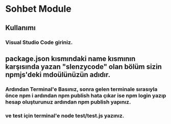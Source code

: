 # Sohbet Module

## Kullanımı
### Visual Studio Code giriniz.
## package.json kısmındaki name kısmının karşısında yazan "slenzycode" olan bölüm sizin npmjs'deki mdoülünüzün adıdır.
### Ardından Terminal'e Basınız, sonra gelen terminale sırasıyla önce npm i ardından npm publish hata çıkar ise npm login yazıp hesap oluşturunuz ardından npm publish yapınız.
### ve test için terminal'e node test/test.js yazınız.
